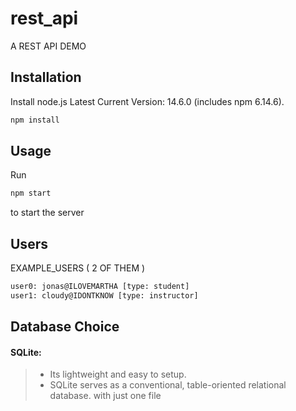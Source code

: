 # rest_api

A REST API DEMO

## Installation

Install node.js Latest Current Version: 14.6.0 (includes npm 6.14.6).

```bash
npm install
```

## Usage

Run

```cmd
npm start
```

to start the server

## Users

EXAMPLE_USERS ( 2 OF THEM )

```cmd
user0: jonas@ILOVEMARTHA [type: student]
user1: cloudy@IDONTKNOW [type: instructor]
```

## Database Choice

#### SQLite:

> * Its lightweight and easy to setup.
> * SQLite serves as a conventional, table-oriented relational database. with just one file
